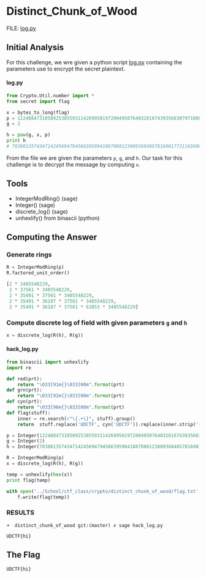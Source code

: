 # Distinct_Chunk_of_Wood

FILE: [log.py](https://raw.githubusercontent.com/kkatayama/ctf_class/master/crypto/distinct_chunk_of_wood/log.py)

## Initial Analysis 
For this challenge, we wre given a python script  [log.py](https://raw.githubusercontent.com/kkatayama/ctf_class/master/crypto/distinct_chunk_of_wood/log.py) containing the parameters use to encrypt the secret plaintext.

#### log.py
```python
from Crypto.Util.number import *
from secret import flag

x = bytes_to_long(flag)
p = 122488473105892538559311426995019720049507640328167439356838797108079051563759027212419257414247
g = 2

h = pow(g, x, p)
print h
# 70388135743471424569479456639590418870801238093684057816981773116569876008168393577185261489015
```

From the file we are given the parameters `p`, `g`, and `h`.  Our task for this challenge is to decrypt the message by computing `x`. 

## Tools 
* IntegerModRing() (sage)
* Integer() (sage)
* discrete_log() (sage)
* unhexlify() from binascii (python)

## Computing the Answer 

### Generate rings
```python
R = IntegerModRing(p)
R.factored_unit_order()

[2 * 3485548229,
 2 * 37561 * 3485548229,
 2 * 35491 * 37561 * 3485548229,
 2 * 35491 * 36187 * 37561 * 3485548229,
 2 * 35491 * 36187 * 37561 * 63853 * 3485548229]
```

### Compute discrete log of field with given parameters `g` and `h`
```python
x = discrete_log(R(h), R(g))
```

#### hack_log.py
```python
from binascii import unhexlify
import re

def red(prt):
    return "\033[91m{}\033[00m".format(prt)
def grn(prt):
    return "\033[92m{}\033[00m".format(prt)
def cyn(prt):
    return "\033[96m{}\033[00m".format(prt)
def flag(stuff):
    inner = re.search(r"\{.+\}", stuff).group()
    return  stuff.replace('UDCTF', cyn('UDCTF')).replace(inner.strip('{}'), red(inner.strip('{}'))).replace('{', grn('{')).replace('}', grn('}'))

p = Integer(122488473105892538559311426995019720049507640328167439356838797108079051563759027212419257414247)
g = Integer(2)
h = Integer(70388135743471424569479456639590418870801238093684057816981773116569876008168393577185261489015)

R = IntegerModRing(p)
x = discrete_log(R(h), R(g))

temp = unhexlify(hex(x))
print flag(temp)

with open('../School/ctf_class/crypto/distinct_chunk_of_wood/flag.txt', 'w') as f:
    f.write(flag(temp))
```

### RESULTS
```Mask
➜  distinct_chunk_of_wood git:(master) ✗ sage hack_log.py

UDCTF{hi}
```

## The Flag 
```ObjectScript
UDCTF{hi}
```

